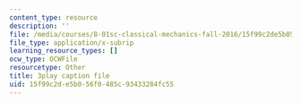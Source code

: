 ```yaml
---
content_type: resource
description: ''
file: /media/courses/8-01sc-classical-mechanics-fall-2016/15f99c2de5b056f0485c93433284fc55_pW6tqp1zRrg.srt
file_type: application/x-subrip
learning_resource_types: []
ocw_type: OCWFile
resourcetype: Other
title: 3play caption file
uid: 15f99c2d-e5b0-56f0-485c-93433284fc55
---
```

